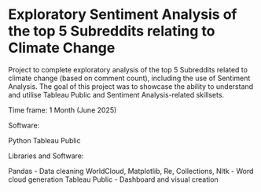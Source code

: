 # Exploratory Sentiment Analysis of the top 5 Subreddits relating to Climate Change 
Project to complete exploratory analysis of the top 5 Subreddits related to climate change (based on comment count), including the use of Sentiment Analysis. The goal of this project was to showcase the ability to understand and utilise Tableau Public and Sentiment Analysis-related skillsets. 

Time frame: 1 Month (June 2025)

Software:

Python
Tableau Public

Libraries and Software: 

Pandas - Data cleaning
WorldCloud, Matplotlib, Re, Collections, Nltk - Word cloud generation
Tableau Public - Dashboard and visual creation
